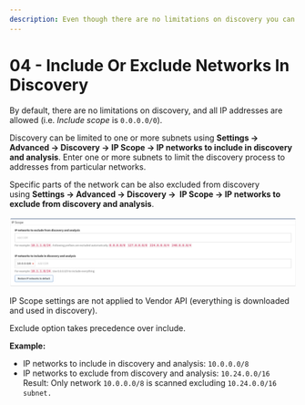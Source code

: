```yaml
---
description: Even though there are no limitations on discovery you can limit the discovery to one or more subnets or specific parts of the network.
---
```


# 04 - Include Or Exclude Networks In Discovery

By default, there are no limitations on discovery, and all IP addresses are allowed (i.e. *Include scope* is `0.0.0.0/0`).

Discovery can be limited to one or more subnets using **Settings → Advanced → Discovery → IP Scope → IP networks to include in discovery and analysis**. Enter one or more subnets to limit the discovery process to addresses from particular networks.

Specific parts of the network can be also excluded from discovery using **Settings → Advanced → Discovery →  IP Scope → IP networks to exclude from discovery and analysis**.

![Include exclude networks](inc_ex_nets.png)

IP Scope settings are not applied to Vendor API (everything is downloaded and used in discovery).

Exclude option takes precedence over include.

**Example:**
- IP networks to include in discovery and analysis: `10.0.0.0/8`
- IP networks to exclude from discovery and analysis: `10.24.0.0/16`
Result: Only network `10.0.0.0/8` is scanned excluding `10.24.0.0/16 subnet.`
